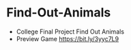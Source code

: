 # Find-Out-Animals
 - College Final Project Find Out Animals
 - Preview Game https://bit.ly/3yyc7L9
